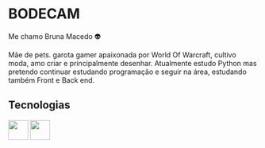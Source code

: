 # BODECAM

Me chamo Bruna Macedo 👽️

Mãe de pets. garota gamer apaixonada por World Of Warcraft, cultivo moda, amo criar e principalmente desenhar.
Atualmente estudo Python mas pretendo continuar estudando programação e seguir na área, estudando também Front e Back end.


## Tecnologias

<img src="https://cdn.jsdelivr.net/gh/devicons/devicon/icons/git/git-original.svg" width="40" />
<img src="https://cdn.jsdelivr.net/gh/devicons/devicon/icons/python/python-original.svg" width="40"/>

